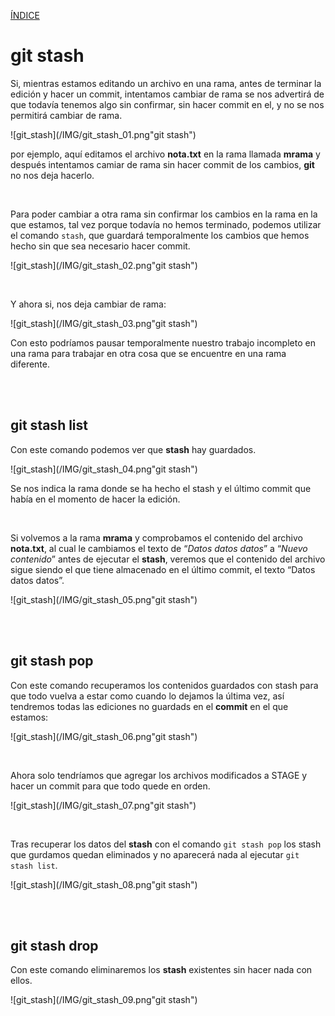 [ÍNDICE](https://github.com/JoseFerDel/Guia_Git_GitHub/blob/Zet_main/README.md)

# **git stash**

Si, mientras estamos editando un archivo en una rama, antes de terminar la edición y hacer un commit, intentamos cambiar de rama se nos advertirá de que todavía tenemos algo sin confirmar, sin hacer commit en el, y no se nos permitirá cambiar de rama.

![git_stash](/IMG/git_stash_01.png"git stash")      

por ejemplo, aquí editamos el archivo **nota.txt** en la rama llamada **mrama** y después intentamos camiar de rama sin hacer commit de los cambios, **git** no nos deja hacerlo.

&nbsp;    

Para poder cambiar a otra rama sin confirmar los cambios en la rama en la que estamos, tal vez porque todavía no hemos terminado, podemos utilizar el comando `stash`, que guardará temporalmente los cambios que hemos hecho sin que sea necesario hacer commit.

![git_stash](/IMG/git_stash_02.png"git stash")      

&nbsp;    

Y ahora si, nos deja cambiar de rama:

![git_stash](/IMG/git_stash_03.png"git stash")      

Con esto podríamos pausar temporalmente nuestro trabajo incompleto en una rama para trabajar en otra cosa que se encuentre en una rama diferente.

&nbsp;    
&nbsp;    

## git stash list

Con este comando podemos ver que **stash** hay guardados.

![git_stash](/IMG/git_stash_04.png"git stash")      

Se nos indica la rama donde se ha hecho el stash y el último commit que había en el momento de hacer la edición.

&nbsp;    

Si volvemos a la rama **mrama** y comprobamos el contenido del archivo **nota.txt**, al cual le cambiamos el texto de “*Datos datos datos*” a “*Nuevo contenido*” antes de ejecutar el **stash**, veremos que el contenido del archivo sigue siendo el que tiene almacenado en el último commit, el texto “Datos datos datos”.

![git_stash](/IMG/git_stash_05.png"git stash")      

&nbsp;    
&nbsp;    

## git stash pop

Con este comando recuperamos los contenidos guardados con stash para que todo vuelva a estar como cuando lo dejamos la última vez, así tendremos todas las ediciones no guardads en el **commit** en el que estamos:

![git_stash](/IMG/git_stash_06.png"git stash")      

&nbsp;    

Ahora solo tendríamos que agregar los archivos modificados a STAGE y hacer un commit para que todo quede en orden.

![git_stash](/IMG/git_stash_07.png"git stash")      

&nbsp;    

Tras recuperar los datos del **stash** con el comando `git stash pop` los stash que gurdamos quedan eliminados y no aparecerá nada al ejecutar `git stash list`.

![git_stash](/IMG/git_stash_08.png"git stash")      

&nbsp;    
&nbsp;    

## git stash drop

Con este comando eliminaremos los **stash** existentes sin hacer nada con ellos.

![git_stash](/IMG/git_stash_09.png"git stash")      








